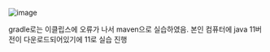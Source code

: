![image](https://user-images.githubusercontent.com/110083948/194758279-42a1e06f-be17-4b4a-a144-583ee2ca2942.png)

gradle로는 이클립스에 오류가 나서 maven으로 실습하였음.
본인 컴퓨터에 java 11버전이 다운로드되어있기에 11로 실습 진행
